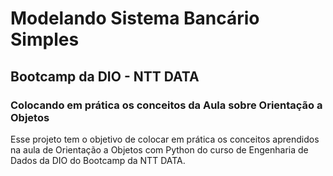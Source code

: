 # Modelando Sistema Bancário Simples

## Bootcamp da DIO - NTT DATA 

### Colocando em prática os conceitos da Aula sobre Orientação a Objetos

Esse projeto tem o objetivo de colocar em prática os conceitos aprendidos na aula de Orientação a Objetos com Python do curso de Engenharia de Dados da DIO do Bootcamp da NTT DATA. 